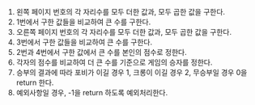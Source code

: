 1. 왼쪽 페이지 번호의 각 자리수를 모두 더한 값과, 모두 곱한 값을 구한다.
2. 1번에서 구한 값들을 비교하여 큰 수를 구한다.
3. 오른쪽 페이지 번호의 각 자리수를 모두 더한 값과, 모두 곱한 값을 구한다.
4. 3번에서 구한 값들을 비교하여 큰 수를 구한다.
5. 2번과 4번에서 구한 값에서 큰 수를 본인의 점수로 정한다.
6. 각자의 점수를 비교하여 더 큰 수를 기준으로 게임의 승자를 정한다.
7. 승부의 결과에 따라 포비가 이길 경우 1, 크롱이 이길 경우 2, 무승부일 경우 0을 return 한다.
8. 예외사항일 경우, -1을 return 하도록 예외처리한다.
